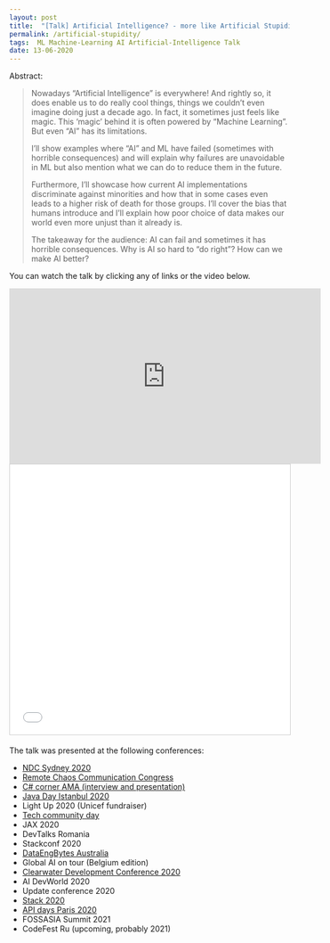 ```yaml
---
layout: post
title:  "[Talk] Artificial Intelligence? - more like Artificial Stupidity!"
permalink: /artificial-stupidity/
tags:  ML Machine-Learning AI Artificial-Intelligence Talk
date: 13-06-2020
---
```


Abstract:
>Nowadays “Artificial Intelligence” is everywhere! And rightly so, it does enable us to do really cool things, things we couldn’t even imagine doing just a decade ago. In fact, it sometimes just feels like magic. This ‘magic’ behind it is often powered by “Machine Learning”. But even “AI” has its limitations.
>
> I’ll show examples where “AI” and ML have failed (sometimes with horrible consequences) and will explain why failures are unavoidable in ML but also mention what we can do to reduce them in the future.
>
> Furthermore, I’ll showcase how current AI implementations discriminate against minorities and how that in some cases even leads to a higher risk of death for those groups. I’ll cover the bias that humans introduce and I’ll explain how poor choice of data makes our world even more unjust than it already is.
>
> The takeaway for the audience: AI can fail and sometimes it has horrible consequences. Why is AI so hard to “do right”? How can we make AI better?

You can watch the talk by clicking any of links or the video below.

<iframe width="560" height="315" src="https://www.youtube.com/embed/cuAR8KKqf04" frameborder="0" allow="accelerometer; autoplay; clipboard-write; encrypted-media; gyroscope; picture-in-picture" allowfullscreen></iframe>

<iframe src="//www.slideshare.net/slideshow/embed_code/key/wPdZIlNCc1IJUj" width="595" height="485" frameborder="0" marginwidth="0" marginheight="0" scrolling="no" style="border:1px solid #CCC; border-width:1px; margin-bottom:5px; max-width: 100%;" allowfullscreen> </iframe>


The talk was presented at the following conferences:
- [NDC Sydney 2020](https://www.youtube.com/watch?v=rJC2VXftAWc)
- [Remote Chaos Communication Congress](https://www.youtube.com/embed/cuAR8KKqf04)
- [C# corner AMA (interview and presentation)](https://www.youtube.com/watch?v=jv7LoFVpxdo)
- [Java Day Istanbul 2020](https://www.youtube.com/watch?v=ic5DKcujdlk&list=PLf0ZGEleJ3Ma7Z4ax1GNA7z-WNdt6i7j0&index=8)
- Light Up 2020 (Unicef fundraiser)
- [Tech community day](https://www.youtube.com/watch?v=baDxQxPvkSg)
- JAX 2020
- DevTalks Romania
- Stackconf 2020
- [DataEngBytes Australia](https://www.youtube.com/watch?v=oO_u8j494Vg)
- Global AI on tour (Belgium edition)
- [Clearwater Development Conference 2020](https://www.youtube.com/watch?v=3hI0z4eqbFY)
- AI DevWorld 2020
- Update conference 2020
- [Stack 2020](https://www.youtube.com/watch?v=wjhLa36ASw8)
- [API days Paris 2020](https://www.youtube.com/watch?v=f2gQAAiT-Xo)
- FOSSASIA Summit 2021
- CodeFest Ru (upcoming, probably 2021)
